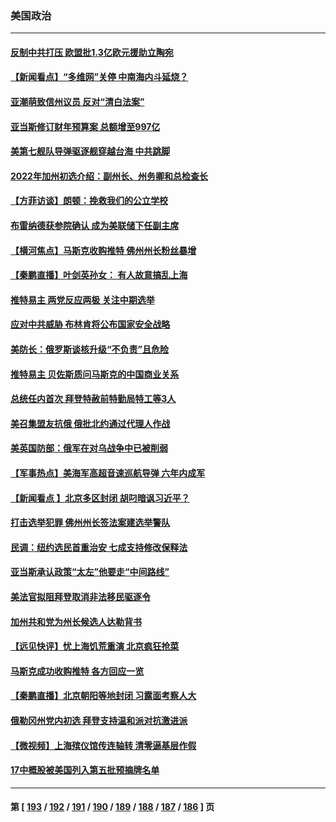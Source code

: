 ### 美国政治
---
#### [反制中共打压 欧盟批1.3亿欧元援助立陶宛](../../pages/ncid1078159/n13721708.md) 
#### [【新闻看点】“多维网”关停 中南海内斗延烧？](../../pages/ncid1078159/n13721332.md) 
#### [亚潮萌致信州议员 反对“清白法案”](../../pages/ncid1078159/n13721470.md) 
#### [亚当斯修订财年预算案 总额增至997亿](../../pages/ncid1078159/n13721508.md) 
#### [美第七舰队导弹驱逐舰穿越台海 中共跳脚](../../pages/ncid1078159/n13721396.md) 
#### [2022年加州初选介绍：副州长、州务卿和总检查长](../../pages/ncid1078159/n13721380.md) 
#### [【方菲访谈】朗顿：挽救我们的公立学校](../../pages/ncid1078159/n13721322.md) 
#### [布雷纳德获参院确认 成为美联储下任副主席](../../pages/ncid1078159/n13721303.md) 
#### [【横河焦点】马斯克收购推特 佛州州长粉丝暴增](../../pages/ncid1078159/n13721334.md) 
#### [【秦鹏直播】叶剑英孙女： 有人故意搞乱上海](../../pages/ncid1078159/n13721327.md) 
#### [推特易主 两党反应两极 关注中期选举](../../pages/ncid1078159/n13721254.md) 
#### [应对中共威胁 布林肯将公布国家安全战略](../../pages/ncid1078159/n13721192.md) 
#### [美防长：俄罗斯谈核升级“不负责”且危险](../../pages/ncid1078159/n13721193.md) 
#### [推特易主 贝佐斯质问马斯克的中国商业关系](../../pages/ncid1078159/n13721162.md) 
#### [总统任内首次 拜登特赦前特勤局特工等3人](../../pages/ncid1078159/n13721087.md) 
#### [美召集盟友抗俄 俄批北约通过代理人作战](../../pages/ncid1078159/n13720984.md) 
#### [美英国防部：俄军在对乌战争中已被削弱](../../pages/ncid1078159/n13720944.md) 
#### [【军事热点】美海军高超音速巡航导弹 六年内成军](../../pages/ncid1078159/n13720817.md) 
#### [【新闻看点 】北京多区封闭 胡叼暗讽习近平？](../../pages/ncid1078159/n13720389.md) 
#### [打击选举犯罪 佛州州长签法案建选举警队](../../pages/ncid1078159/n13720715.md) 
#### [民调：纽约选民首重治安 七成支持修改保释法](../../pages/ncid1078159/n13720731.md) 
#### [亚当斯承认政策“太左”他要走“中间路线”](../../pages/ncid1078159/n13720725.md) 
#### [美法官拟阻拜登取消非法移民驱逐令](../../pages/ncid1078159/n13720661.md) 
#### [加州共和党为州长候选人达勒背书](../../pages/ncid1078159/n13720721.md) 
#### [【远见快评】忧上海饥荒重演 北京疯狂抢菜](../../pages/ncid1078159/n13720596.md) 
#### [马斯克成功收购推特 各方回应一览](../../pages/ncid1078159/n13720592.md) 
#### [【秦鹏直播】北京朝阳等地封闭 习露面考察人大](../../pages/ncid1078159/n13720605.md) 
#### [俄勒冈州党内初选 拜登支持温和派对抗激进派](../../pages/ncid1078159/n13720463.md) 
#### [【微视频】上海殡仪馆传连轴转 清零逼基层作假](../../pages/ncid1078159/n13720311.md) 
#### [17中概股被美国列入第五批预摘牌名单](../../pages/ncid1078159/n13720347.md) 

---
#### 第 [ [193](./193.md) / [192](./192.md) / [191](./191.md) / [190](./190.md) / [189](./189.md) / [188](./188.md) / [187](./187.md) / [186](./186.md) ] 页
